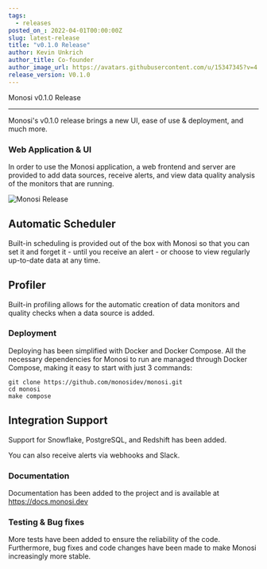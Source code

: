 ```yaml
---
tags:
  - releases
posted_on_: 2022-04-01T00:00:00Z
slug: latest-release
title: "v0.1.0 Release"
author: Kevin Unkrich
author_title: Co-founder
author_image_url: https://avatars.githubusercontent.com/u/15347345?v=4
release_version: V0.1.0
---
```


Monosi v0.1.0 Release

<!--truncate-->

---

Monosi's v0.1.0 release brings a new UI, ease of use & deployment, and much more.

### Web Application & UI

In order to use the Monosi application, a web frontend and server are provided to add data sources, receive alerts, and view data quality analysis of the monitors that are running.

<img alt="Monosi Release" class="case-study-header" src='/img/example.gif' />

## Automatic Scheduler

Built-in scheduling is provided out of the box with Monosi so that you can set it and forget it - until you receive an alert - or choose to view regularly up-to-date data at any time.

## Profiler

Built-in profiling allows for the automatic creation of data monitors and quality checks when a data source is added.

### Deployment

Deploying has been simplified with Docker and Docker Compose. All the necessary dependencies for Monosi to run are managed through Docker Compose, making it easy to start with just 3 commands:

```
git clone https://github.com/monosidev/monosi.git
cd monosi
make compose
```

## Integration Support 

Support for Snowflake, PostgreSQL, and Redshift has been added. 

You can also receive alerts via webhooks and Slack.

### Documentation

Documentation has been added to the project and is available at https://docs.monosi.dev


### Testing & Bug fixes

More tests have been added to ensure the reliability of the code. Furthermore, bug fixes and code changes have been made to make Monosi increasingly more stable.
